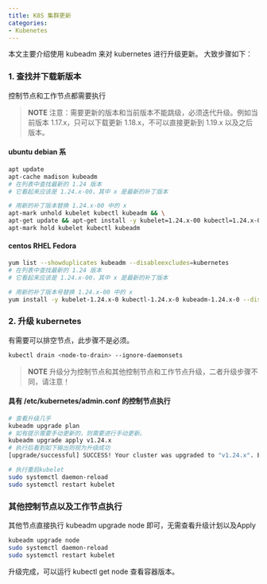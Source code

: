 ```yaml
---
title: K8S 集群更新  
categories: 
- Kubenetes
---
```


本文主要介绍使用 kubeadm 来对 kubernetes 进行升级更新。
大致步骤如下：
### 1. 查找并下载新版本
控制节点和工作节点都需要执行
> **NOTE**
> 注意：需要更新的版本和当前版本不能跳级，必须迭代升级。例如当前版本 1.17.x，只可以下载更新 1.18.x，不可以直接更新到 1.19.x 以及之后版本。

####  ubuntu debian 系
``` bash
apt update
apt-cache madison kubeadm
# 在列表中查找最新的 1.24 版本
# 它看起来应该是 1.24.x-00，其中 x 是最新的补丁版本

# 用新的补丁版本替换 1.24.x-00 中的 x
apt-mark unhold kubelet kubectl kubeadm && \
apt-get update && apt-get install -y kubelet=1.24.x-00 kubectl=1.24.x-00  kubeadm=1.24.x-00 && \
apt-mark hold kubelet kubectl kubeadm
```

#### centos RHEL Fedora
``` bash
yum list --showduplicates kubeadm --disableexcludes=kubernetes	
# 在列表中查找最新的 1.24 版本
# 它看起来应该是 1.24.x-00，其中 x 是最新的补丁版本

# 用新的补丁版本号替换 1.24.x-00 中的 x
yum install -y kubelet-1.24.x-0 kubectl-1.24.x-0 kubeadm-1.24.x-0 --disableexcludes=kubernetes
```

### 2. 升级 kubernetes

有需要可以排空节点，此步骤不是必须。
```bash
kubectl drain <node-to-drain> --ignore-daemonsets
```

> **NOTE**
> 升级分为控制节点和其他控制节点和工作节点升级，二者升级步骤不同，请注意！
#### 具有 /etc/kubernetes/admin.conf 的控制节点执行
``` bash
# 查看升级几乎
kubeadm upgrade plan
# 如有提示需要手动更新的，则需要进行手动更新。
kubeadm upgrade apply v1.24.x
# 执行后看到如下输出则视为升级成功
[upgrade/successful] SUCCESS! Your cluster was upgraded to "v1.24.x". Enjoy!

# 执行重启kubelet
sudo systemctl daemon-reload
sudo systemctl restart kubelet
```

### 其他控制节点以及工作节点执行
其他节点直接执行 kubeadm upgrade node 即可，无需查看升级计划以及Apply
``` bash
kubeadm upgrade node
sudo systemctl daemon-reload
sudo systemctl restart kubelet
```

升级完成，可以运行 kubectl get node 查看容器版本。
